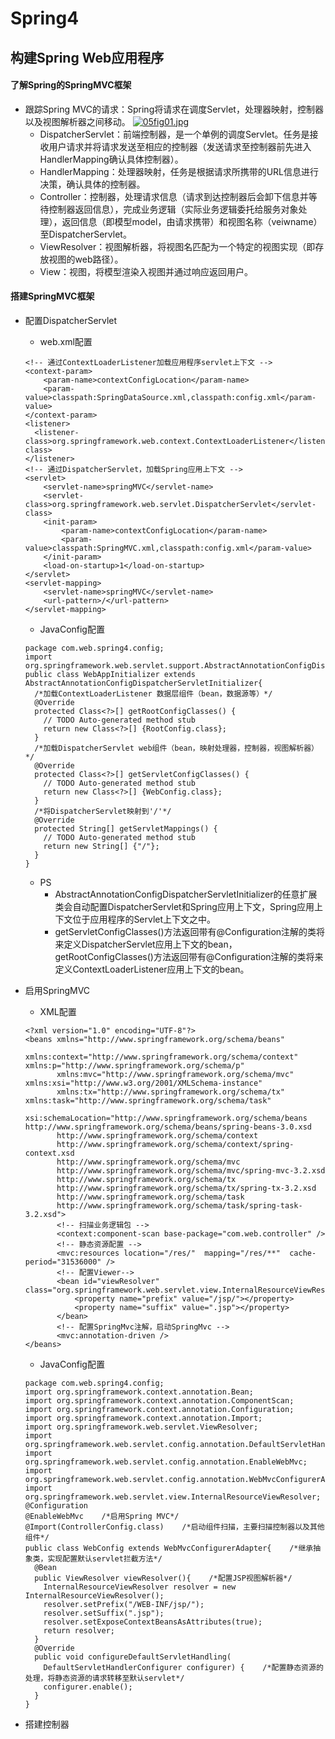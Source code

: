 # Spring4

## 构建Spring Web应用程序

#### 了解Spring的SpringMVC框架

* 跟踪Spring MVC的请求：Spring将请求在调度Servlet，处理器映射，控制器以及视图解析器之间移动。
[![05fig01.jpg](https://i.loli.net/2018/03/26/5ab852f0cb58d.jpg)](https://i.loli.net/2018/03/26/5ab852f0cb58d.jpg)
  * DispatcherServlet：前端控制器，是一个单例的调度Servlet。任务是接收用户请求并将请求发送至相应的控制器（发送请求至控制器前先进入HandlerMapping确认具体控制器）。
  * HandlerMapping：处理器映射，任务是根据请求所携带的URL信息进行决策，确认具体的控制器。
  * Controller：控制器，处理请求信息（请求到达控制器后会卸下信息并等待控制器返回信息），完成业务逻辑（实际业务逻辑委托给服务对象处理），返回信息（即模型model，由请求携带）和视图名称（veiwname）至DispatcherServlet。
  * ViewResolver：视图解析器，将视图名匹配为一个特定的视图实现（即存放视图的web路径）。
  * View：视图，将模型渲染入视图并通过响应返回用户。

#### 搭建SpringMVC框架

* 配置DispatcherServlet
  * web.xml配置
  ```
  <!-- 通过ContextLoaderListener加载应用程序servlet上下文 -->
  <context-param>
      <param-name>contextConfigLocation</param-name>
      <param-value>classpath:SpringDataSource.xml,classpath:config.xml</param-value>
  </context-param>
  <listener>
    <listener-class>org.springframework.web.context.ContextLoaderListener</listener-class>
  </listener>
  <!-- 通过DispatcherServlet，加载Spring应用上下文 -->
  <servlet>
      <servlet-name>springMVC</servlet-name>
      <servlet-class>org.springframework.web.servlet.DispatcherServlet</servlet-class>
      <init-param>
          <param-name>contextConfigLocation</param-name>
          <param-value>classpath:SpringMVC.xml,classpath:config.xml</param-value>
      </init-param>
      <load-on-startup>1</load-on-startup>
  </servlet>
  <servlet-mapping>
      <servlet-name>springMVC</servlet-name>
      <url-pattern>/</url-pattern>
  </servlet-mapping>
  ```
  * JavaConfig配置
  ```
  package com.web.spring4.config;
  import org.springframework.web.servlet.support.AbstractAnnotationConfigDispatcherServletInitializer;
  public class WebAppInitializer extends AbstractAnnotationConfigDispatcherServletInitializer{
    /*加载ContextLoaderListener 数据层组件（bean，数据源等）*/
    @Override
    protected Class<?>[] getRootConfigClasses() {
      // TODO Auto-generated method stub
      return new Class<?>[] {RootConfig.class};
    }
    /*加载DispatcherServlet web组件（bean，映射处理器，控制器，视图解析器）*/
    @Override
    protected Class<?>[] getServletConfigClasses() {
      // TODO Auto-generated method stub
      return new Class<?>[] {WebConfig.class};
    }
    /*将DispatcherServlet映射到'/'*/
    @Override
    protected String[] getServletMappings() {
      // TODO Auto-generated method stub
      return new String[] {"/"};
    }
  }
  ```
  * PS
    * AbstractAnnotationConfigDispatcherServletInitializer的任意扩展类会自动配置DispatcherServlet和Spring应用上下文，Spring应用上下文位于应用程序的Servlet上下文之中。
    * getServletConfigClasses()方法返回带有@Configuration注解的类将来定义DispatcherServlet应用上下文的bean，getRootConfigClasses()方法返回带有@Configuration注解的类将来定义ContextLoaderListener应用上下文的bean。

* 启用SpringMVC
  * XML配置
  ```
  <?xml version="1.0" encoding="UTF-8"?>
  <beans xmlns="http://www.springframework.org/schema/beans"
         xmlns:context="http://www.springframework.org/schema/context" xmlns:p="http://www.springframework.org/schema/p"
         xmlns:mvc="http://www.springframework.org/schema/mvc" xmlns:xsi="http://www.w3.org/2001/XMLSchema-instance"
         xmlns:tx="http://www.springframework.org/schema/tx" xmlns:task="http://www.springframework.org/schema/task"
         xsi:schemaLocation="http://www.springframework.org/schema/beans http://www.springframework.org/schema/beans/spring-beans-3.0.xsd  
         http://www.springframework.org/schema/context  
         http://www.springframework.org/schema/context/spring-context.xsd  
         http://www.springframework.org/schema/mvc  
         http://www.springframework.org/schema/mvc/spring-mvc-3.2.xsd
         http://www.springframework.org/schema/tx
         http://www.springframework.org/schema/tx/spring-tx-3.2.xsd
         http://www.springframework.org/schema/task
         http://www.springframework.org/schema/task/spring-task-3.2.xsd">
         <!-- 扫描业务逻辑包 -->
         <context:component-scan base-package="com.web.controller" />
         <!-- 静态资源配置 -->
         <mvc:resources location="/res/"  mapping="/res/**"  cache-period="31536000" />
         <!-- 配置Viewer-->
         <bean id="viewResolver" class="org.springframework.web.servlet.view.InternalResourceViewResolver">
             <property name="prefix" value="/jsp/"></property>
             <property name="suffix" value=".jsp"></property>
         </bean>
         <!-- 配置SpringMvc注解，启动SpringMvc -->
         <mvc:annotation-driven />
  </beans>
  ```

  * JavaConfig配置
  ```
  package com.web.spring4.config;
  import org.springframework.context.annotation.Bean;
  import org.springframework.context.annotation.ComponentScan;
  import org.springframework.context.annotation.Configuration;
  import org.springframework.context.annotation.Import;
  import org.springframework.web.servlet.ViewResolver;
  import org.springframework.web.servlet.config.annotation.DefaultServletHandlerConfigurer;
  import org.springframework.web.servlet.config.annotation.EnableWebMvc;
  import org.springframework.web.servlet.config.annotation.WebMvcConfigurerAdapter;
  import org.springframework.web.servlet.view.InternalResourceViewResolver;
  @Configuration
  @EnableWebMvc    /*启用Spring MVC*/
  @Import(ControllerConfig.class)    /*启动组件扫描，主要扫描控制器以及其他组件*/
  public class WebConfig extends WebMvcConfigurerAdapter{    /*继承抽象类，实现配置默认servlet拦截方法*/
    @Bean
    public ViewResolver viewResolver(){    /*配置JSP视图解析器*/
      InternalResourceViewResolver resolver = new InternalResourceViewResolver();
      resolver.setPrefix("/WEB-INF/jsp/");
      resolver.setSuffix(".jsp");
      resolver.setExposeContextBeansAsAttributes(true);
      return resolver;
    }
    @Override
    public void configureDefaultServletHandling(
      DefaultServletHandlerConfigurer configurer) {    /*配置静态资源的处理，将静态资源的请求转移至默认servlet*/
      configurer.enable();
    }
  }
  ```

* 搭建控制器
